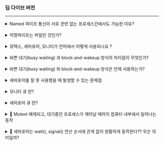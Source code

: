 ### 딥 다이브 버전
---
<details>
<summary> Named 파이프 통신이 서로 관련 없는 프로세스간에서도 가능한 이유? </summary>
<div markdown="1">
- Pipe Server - Client 
    1. Pipe Server가 CreateNamedPipe로 파이프 인스턴스 생성하면서 파이프 이름 짓기 && Pipe Client에게 이름 제공
    2. Pipe Client는 해당 파이프 이름으로 파이프 검색 
    3. Pipe Client와 Pipe Server는 해당 파이프로 통신 
- [reference](https://docs.microsoft.com/ko-kr/windows/win32/ipc/named-pipes)

</div>
</details>

<br/>

<details>
<summary> 익명파이프는 파일인 것인가? </summary>
<div markdown="1">

- 구현 방식에 따라서 파일일 수도 있고, 변수일 수도 있다.
- 반면에, Named파이프는 파일이다. 파일 이름이 Named 파이프의 이름이 된다.
- 네임드 파이프 생성방법
  1. 표준 라이브러리 이용
  2. 시스템 라이브러리 이용 
- [출처](https://www.joinc.co.kr/w/Site/system_programing/Book_LSP/ch08_IPC)

</div>
</details>

<br/>

<details>
<summary>뮤텍스, 세마포어, 모니터가 언어에서 어떻게 사용되나요 ?</summary>
<div markdown="1">


- Kotlin
- Coroutine에서도 멀티스레드와 마찬가지로 race condition이 발생할 수 있다. 동기화 제어를 해주어야한다. 

  - Mutex

    ```kotlin
     val mutex = Mutex()

    fun main() = runBlocking {
        println("let's go")
        
        concurrencyTest {     //mutex
            mutex.withLock {
                counter++
            }
        }
        
        println("Counter = $counter")
    }
    ```

  - Actor

    ```kotlin
    sealed class CounterMsg
    object IncCounter : CounterMsg()
    class GetCounter(val response: CompletableDeferred<Int>) : CounterMsg()

    @ObsoleteCoroutinesApi
    fun CoroutineScope.counterActor() = actor<CounterMsg> {
        var counter = 0 // actor state
        for (msg in channel) {
            when (msg) {
                is IncCounter -> counter++
                is GetCounter -> msg.response.complete(counter)
            }
        }
    }

    @ObsoleteCoroutinesApi
    fun main() = runBlocking {
        println("let's go")

        val counterActor = counterActor()  //Actor
        concurrencyTest {
            counterActor.send(IncCounter)
        }
        val response = CompletableDeferred<Int>()
        counterActor.send(GetCounter(response))

        val cnt = response.await()
        counterActor.close() // shutdown the actor

        println("Counter = $cnt")
    }
    ```

  - Synchronized

    ```kotlin
    fun main() = runBlocking {
        println("let's go")
        
        concurrencyTest {     //synchronized
            synchronized(this) {
                counter++
            }
        }
        
        println("Counter = $counter")
    }
    ```

  - SingleThreadContext

  - [reference](https://yk-coding-letter.tistory.com/m/16)

- Swift

</div>
</details>

<br/>

<details>
<summary> 바쁜 대기(busy waiting) 과 block-and-wakeup 방식의 차이점이 무엇인가? </summary>
<div markdown="1">

- 공유 자원을 사용하기 위해 프로세스가 대기할 때, CPU자원을 소모하는지 아닌지에 따라서 차이가 있다.

</div>
</details>

<br/>

<details>
<summary> 바쁜 대기(busy waiting) 와 block-and-wakeup 방식은 언제 사용하는가?  
 </summary>
<div markdown="1">

- 바쁜 대기로 대기하는 시간이 짧고, block-and-wakeup으로 인해 프로세스의 상태 전환 비용이 더 비쌀 경우에 바쁜 대기를 사용한다. 
- 그 반대의 경우에 block-and-wakeup을 사용한다.

</div>
</details>

<br/>

<details>
<summary> 세마포어를 잘 못 사용했을 때 발생할 수 있는 문제점
 </summary>
<div markdown="1"> 

1. 프로그래머가 세마포어 사용을 누락한 경우  
: 임계구역이 보호되지 않는다.
2. P -> P  
: 임계 구역 진입을 대기하는 프로세스들이 깨워지지 못하고, 무한 대기하게 된다. 
3. V -> P  
: 상호배제가 되지 않는다. -> 임계구역이 보호되지 않는다.
4. 데드락, 기아현상 
  ```
  // P0
  Wait(S)
  Wait(Q)
  ...
  Signal(S)
  Signal(Q)

  // P1
  Wait(Q)
  Wait(S)
  ...
  Signal(Q)
  Signal(S)
  ```
  - 세마포어 Q와 세마포어 S가 1로 초기화 되어있다고 가정한다.
  - P0는 S를 얻은 뒤, Q를 얻으려고 한다. 
  - P1은 Q를 얻은 뒤, S를 얻으려고 한다.
  - 만일 두 프로세스의 실행속도가 비슷하다면 P0가 Wait(S)를 호출하고, P1이 Wait(Q)를 호출했을 때 S는 0가 되고, P도 0가 된다. 
  - 따라서 P0가 Wait(Q), P1이 Wait(S)를 호출하려고 할 때, 두 프로세스는 서로가 가진 프로세스를 기다리며 블락상태가 된다. -> 데드락 발생
  - [출처](https://m.blog.naver.com/PostView.naver?isHttpsRedirect=true&blogId=leeinje66&logNo=221547829560)

5. 우선순위 역전
- CPU 스케쥴링에서 모든 프로세스는 우선순위를 갖는다.
- 세마포어를 사용하면 우선순위가 역전되어 우선순위가 낮은 프로세스가 우선순위가 높은 프로세스보다 먼저 실행될 수 있다.
- ex) 프로세스 A, B, C가 존재할 때 프로세스의 우선순위가 A > B > C 라고 하자.
  - 프로세스 A가 프로세스 C가 가진 자원을 요청하면, 프로세스 A는 프로세스 C가 자원을 릴리즈할 때까지 대기한다.
  - 이때 프로세스 B가 실행상태가 되어서 C를 선점한다면, 간접적으로 프로세스의 B의 실행시간이 프로세스 A가 대기하는 시간에 영향을 준다.
- 해결 방법: 우선순위를 2개만 둔다. but 대부분의 운영체제에서 2개는 부족하다.   
따라서 우선순위 역전 문제를 해결하기 위해 **우선순위 상속 프로토콜**을 사용한다.  
  - 우선순위 상속 프로토콜: 우선순위가 더 높은 프로세스가 요청한 자원을 갖고 있는 프로세스는 자원을 다 사용할 때까지만 우선순위를 상속받고, 사용이 끝나면 원래 우선순위로 돌아간다.
- [출처](https://m.blog.naver.com/PostView.naver?isHttpsRedirect=true&blogId=leeinje66&logNo=221547829560)
</div>
</details>

<br/>

<details>
<summary> 모니터 큐 란?</summary>
<div markdown="1"> 
모니터는 공유자원 + 공유 자원 접근 함수로 이루어져 있고, 2개의 큐를 가지고 있다.
- 상호베타 큐
  - 고유자원에 하나의 프로세스만 진입하도록 하기 위한 큐이다. 공유 자원을 사용하는 스레드가 존재하면 상호베타 큐에 존재한다. 
- 조건동기 큐
  - 공유 자원의 락이 해제되기를 기다리는 스레드가 대기하는 큐이다. 

출처: https://highright96.tistory.com/103 [highright96:티스토리]
</details>

<br/>

<details>
<summary> 세마포어 큐 란?</summary>
<div markdown="1"> 
- 프로세스가 세마포어의 wait()(P연산)을 호출했을 때, 임계 구역에 진입할 수 없으면, 세마포어 큐에 프로세스가 등록된 후에 블락상태가 된다.
</details>

<br/>


<details>
<summary> 🚧 Mutext 해제되고, 대기중인 프로세스가 깨어날 때까지 컴퓨터 내부에서 일어나는 동작 </summary>
<div markdown="1"> 
</details>

<br/>

<details>
<summary> 🚧 세마포어는 wait(), signal() 연산 순서에 관계 없이 원활하게 동작한다?? 무슨 의미일까?</summary>
<div markdown="1"> 
</details>

<br/>
